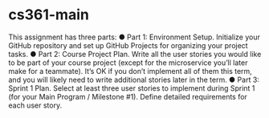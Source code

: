 # cs361-main
This assignment has three parts:
●	Part 1: Environment Setup. Initialize your GitHub repository and set up GitHub Projects for organizing your project tasks.
●	Part 2: Course Project Plan. Write all the user stories you would like to be part of your course project (except for the microservice you’ll later make for a teammate). It’s OK if you don’t implement all of them this term, and you will likely need to write additional stories later in the term.
●	Part 3: Sprint 1 Plan. Select at least three user stories to implement during Sprint 1 (for your Main Program / Milestone #1). Define detailed requirements for each user story.

